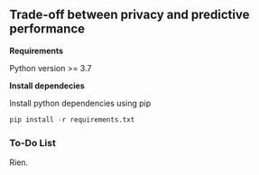 ## Trade-off between privacy and predictive performance

**Requirements** 

Python version >= 3.7

**Install dependecies**

Install python dependencies using pip
```python
pip install -r requirements.txt
```

### To-Do List

Rien.